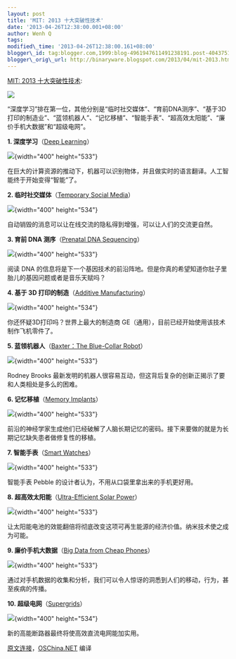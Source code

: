 ```yaml
--- 
layout: post 
title: 'MIT: 2013 十大突破性技术' 
date: '2013-04-26T12:38:00.001+08:00' 
author: Wenh Q
tags:
modified\_time: '2013-04-26T12:38:00.161+08:00' 
blogger\_id: tag:blogger.com,1999:blog-4961947611491238191.post-404375137445248726
blogger\_orig\_url: http://binaryware.blogspot.com/2013/04/mit-2013.html
--- 
```

[MIT: 2013
十大突破性技术](http://www.oschina.net/news/39966/mit-10-breatthrough-technologies):

![](http://static.oschina.net/uploads/space/2013/0426/102429_SSCv_28.png)

“深度学习”排在第一位，其他分别是“临时社交媒体”、“育前DNA测序”、“基于3D打印的制造业”、“蓝领机器人”、“记忆移植”、“智能手表”、“超高效太阳能”、“廉价手机大数据”和“超级电网”。

**1. 深度学习**（[Deep
Learning](http://www.technologyreview.com/featuredstory/513696/deep-learning/)）

![](http://static.oschina.net/uploads/img/201304/26112935_puxD.jpg){width="400"
height="533"}

在巨大的计算资源的推动下，机器可以识别物体，并且做实时的语言翻译。人工智能终于开始变得“智能”了。



**2. 临时社交媒体**（[Temporary Social
Media](http://www.technologyreview.com/featuredstory/513731/temporary-social-media/)）

![](http://static.oschina.net/uploads/img/201304/26112935_kld2.jpg){width="400"
height="534"}

自动销毁的消息可以让在线交流的隐私得到增强，可以让人们的交流更自然。



**3. 育前 DNA 测序**（[Prenatal DNA
Sequencing](http://www.technologyreview.com/featuredstory/513691/prenatal-dna-sequencing/)）

![](http://static.oschina.net/uploads/img/201304/26112935_y7mg.jpg){width="400"
height="533"}

阅读 DNA
的信息将是下一个基因技术的前沿阵地。但是你真的希望知道你肚子里胎儿的基因问题或者是音乐天赋吗？



**4. 基于 3D 打印的制造**（[Additive
Manufacturing](http://www.technologyreview.com/featuredstory/513716/additive-manufacturing/)）

![](http://static.oschina.net/uploads/img/201304/26112935_hcXi.jpg){width="400"
height="534"}

你还怀疑3D打印吗？世界上最大的制造商
GE（通用），目前已经开始使用该技术制作飞机零件了。



**5. 蓝领机器人**（[Baxter：The Blue-Collar
Robot](http://www.technologyreview.com/featuredstory/513746/baxter-the-blue-collar-robot/)）

![](http://static.oschina.net/uploads/img/201304/26112935_wyy8.jpg){width="400"
height="533"}

Rodney Brooks
最新发明的机器人很容易互动，但这背后复杂的创新正揭示了要和人类相处是多么的困难。



**6. 记忆移植**（[Memory
Implants](http://www.technologyreview.com/featuredstory/513681/memory-implants/)）

![](http://static.oschina.net/uploads/img/201304/26112935_xunE.jpg){width="400"
height="533"}

前沿的神经学家生成他们已经破解了人脑长期记忆的密码。接下来要做的就是为长期记忆缺失患者做修复性的移植。



**7. 智能手表**（[Smart
Watches](http://www.technologyreview.com/featuredstory/513376/smart-watches/)）

![](http://static.oschina.net/uploads/img/201304/26112936_kjQs.jpg){width="400"
height="533"}

智能手表 Pebble 的设计者认为，不用从口袋里拿出来的手机更好用。



**8. 超高效太阳能**（[Ultra-Efficient Solar
Power](http://www.technologyreview.com/featuredstory/513671/ultra-efficient-solar-power/)）

![](http://static.oschina.net/uploads/img/201304/26112936_mVeN.jpg){width="400"
height="533"}

让太阳能电池的效能翻倍将彻底改变这项可再生能源的经济价值。纳米技术使之成为可能。



**9. 廉价手机大数据**（[Big Data from Cheap
Phones](http://www.technologyreview.com/featuredstory/513721/big-data-from-cheap-phones/)）

![](http://static.oschina.net/uploads/img/201304/26112936_HZwg.jpg){width="400"
height="533"}

通过对手机数据的收集和分析，我们可以令人惊讶的洞悉到人们的移动，行为，甚至疾病的传播。



**10.
超级电网**（[Supergrids](http://www.technologyreview.com/featuredstory/513736/supergrids/)）

![](http://static.oschina.net/uploads/img/201304/26112936_J8E5.jpg){width="400"
height="534"}

新的高能断路器最终将使高效直流电网能加实用。



[原文连接](http://www.technologyreview.com/lists/breakthrough-technologies/2013/)，[OSChina.NET](http://www.oschina.net/)
编译
